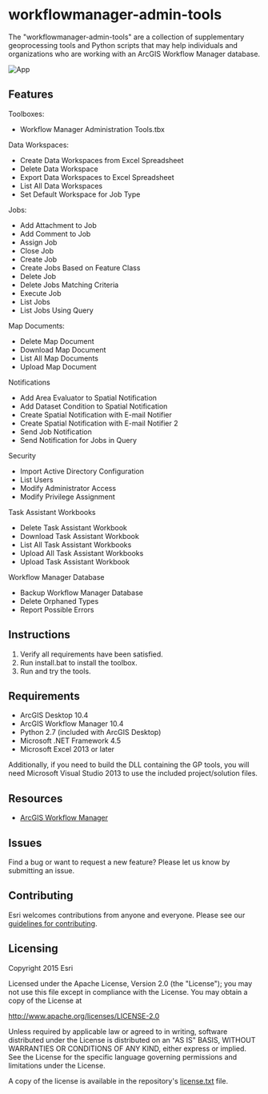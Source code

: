 # workflowmanager-admin-tools
The "workflowmanager-admin-tools" are a collection of supplementary geoprocessing tools and Python scripts that may help individuals and organizations who are working with an ArcGIS Workflow Manager database.

![App](workflowmanager-admin-tools.png)

## Features
Toolboxes:
  - Workflow Manager Administration Tools.tbx

Data Workspaces:
  - Create Data Workspaces from Excel Spreadsheet
  - Delete Data Workspace
  - Export Data Workspaces to Excel Spreadsheet
  - List All Data Workspaces
  - Set Default Workspace for Job Type

Jobs:
  - Add Attachment to Job
  - Add Comment to Job
  - Assign Job
  - Close Job
  - Create Job
  - Create Jobs Based on Feature Class
  - Delete Job
  - Delete Jobs Matching Criteria
  - Execute Job
  - List Jobs
  - List Jobs Using Query

Map Documents:
  - Delete Map Document
  - Download Map Document
  - List All Map Documents
  - Upload Map Document

Notifications
  - Add Area Evaluator to Spatial Notification
  - Add Dataset Condition to Spatial Notification
  - Create Spatial Notification with E-mail Notifier
  - Create Spatial Notification with E-mail Notifier 2
  - Send Job Notification
  - Send Notification for Jobs in Query

Security
  - Import Active Directory Configuration
  - List Users
  - Modify Administrator Access
  - Modify Privilege Assignment

Task Assistant Workbooks
  - Delete Task Assistant Workbook
  - Download Task Assistant Workbook
  - List All Task Assistant Workbooks
  - Upload All Task Assistant Workbooks
  - Upload Task Assistant Workbook

Workflow Manager Database
  - Backup Workflow Manager Database
  - Delete Orphaned Types
  - Report Possible Errors

## Instructions

1. Verify all requirements have been satisfied.
2. Run install.bat to install the toolbox. 
3. Run and try the tools.

## Requirements

* ArcGIS Desktop 10.4
* ArcGIS Workflow Manager 10.4
* Python 2.7 (included with ArcGIS Desktop)
* Microsoft .NET Framework 4.5
* Microsoft Excel 2013 or later

Additionally, if you need to build the DLL containing the GP tools, you will need Microsoft Visual Studio 2013 to use the included project/solution files.

## Resources

* [ArcGIS Workflow Manager](http://www.esri.com/software/arcgis/extensions/arcgis-workflow-manager)

## Issues

Find a bug or want to request a new feature?  Please let us know by submitting an issue.

## Contributing

Esri welcomes contributions from anyone and everyone. Please see our [guidelines for contributing](https://github.com/esri/contributing).

## Licensing
Copyright 2015 Esri

Licensed under the Apache License, Version 2.0 (the "License");
you may not use this file except in compliance with the License.
You may obtain a copy of the License at

   http://www.apache.org/licenses/LICENSE-2.0

Unless required by applicable law or agreed to in writing, software
distributed under the License is distributed on an "AS IS" BASIS,
WITHOUT WARRANTIES OR CONDITIONS OF ANY KIND, either express or implied.
See the License for the specific language governing permissions and
limitations under the License.

A copy of the license is available in the repository's [license.txt](license.txt) file.
